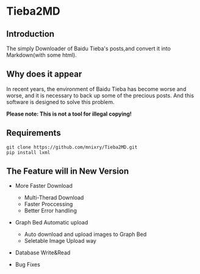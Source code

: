 # Tieba2MD

## Introduction

The simply Downloader of Baidu Tieba's posts,and convert it into Markdown(with some html).

## Why does it appear
In recent years, the environment of Baidu Tieba has become worse and worse, and it is necessary to back up some of the precious posts. And this software is designed to solve this problem.

**Please note: This is not a tool for illegal copying!**

## Requirements

```shell
git clone https://github.com/mnixry/Tieba2MD.git
pip install lxml
```

## The Feature will in New Version
- More Faster Download
    - Multi-Therad Download
    - Faster Proccessing
    - Better Error handling

- Graph Bed Automatic upload
    - Auto download and upload images to Graph Bed
    - Seletable Image Upload way

- Database Write&Read

- Bug Fixes
